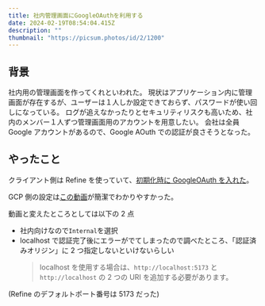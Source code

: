 ```yaml
---
title: 社内管理画面にGoogleOAuthを利用する
date: 2024-02-19T08:54:04.415Z
description: ""
thumbnail: "https://picsum.photos/id/2/1200"
---
```


## 背景

社内用の管理画面を作ってくれといわれた。
現状はアプリケーション内に管理画面が存在するが、ユーザーは１人しか設定できておらず、パスワードが使い回しになっている。
ログが追えなかったりとセキュリティリスクも高いため、社内のメンバー１人ずつ管理画面用のアカウントを用意したい。
会社は全員 Google アカウントがあるので、Google AOuth での認証が良さそうとなった。

## やったこと　

クライアント側は Refine を使っていて、[初期化時に GoogleOAuth を入れた](https://refine.dev/docs/examples/auth-provider/google-auth/)。

GCP 側の設定は[この動画](https://www.youtube.com/watch?v=HtJKUQXmtok&ab_channel=CooperCodes)が簡潔でわかりやすかった。

動画と変えたところとしては以下の 2 点

- 社内向けなので`Internal`を選択
- localhost で認証完了後にエラーがでてしまったので調べたところ、「認証済みオリジン」に 2 つ指定しないといけないらしい
  > localhost を使用する場合は、`http://localhost:5173` と `http://localhost` の 2 つの URI を追加する必要があります。

(Refine のデフォルトポート番号は 5173 だった)

